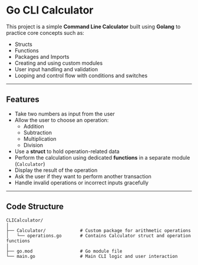 # Go CLI Calculator

This project is a simple **Command Line Calculator** built using **Golang** to practice core concepts such as:

- Structs
- Functions
- Packages and Imports
- Creating and using custom modules
- User input handling and validation
- Looping and control flow with conditions and switches

---

## Features
- Take two numbers as input from the user
- Allow the user to choose an operation:
  - Addition
  - Subtraction
  - Multiplication
  - Division
- Use a **struct** to hold operation-related data
- Perform the calculation using dedicated **functions** in a separate module (`Calculator`)
- Display the result of the operation
- Ask the user if they want to perform another transaction
- Handle invalid operations or incorrect inputs gracefully

---

## Code Structure

```plaintext
CLICalculator/
│
├── Calculator/             # Custom package for arithmetic operations
│   └── operations.go       # Contains Calculator struct and operation functions
│
├── go.mod                  # Go module file
└── main.go                 # Main CLI logic and user interaction
